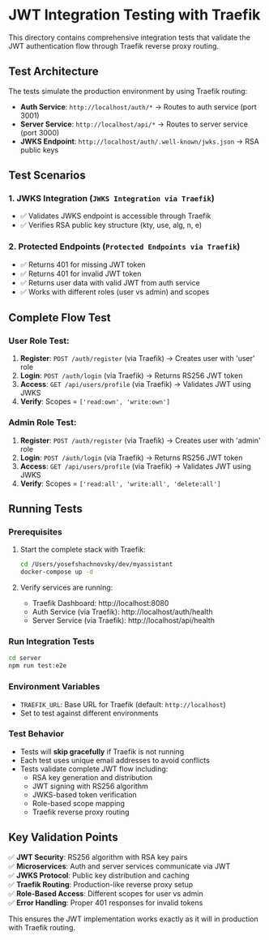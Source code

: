 # JWT Integration Testing with Traefik

This directory contains comprehensive integration tests that validate the JWT authentication flow through Traefik reverse proxy routing.

## Test Architecture

The tests simulate the production environment by using Traefik routing:

- **Auth Service**: `http://localhost/auth/*` → Routes to auth service (port 3001)
- **Server Service**: `http://localhost/api/*` → Routes to server service (port 3000)
- **JWKS Endpoint**: `http://localhost/auth/.well-known/jwks.json` → RSA public keys

## Test Scenarios

### 1. JWKS Integration (`JWKS Integration via Traefik`)
- ✅ Validates JWKS endpoint is accessible through Traefik
- ✅ Verifies RSA public key structure (kty, use, alg, n, e)

### 2. Protected Endpoints (`Protected Endpoints via Traefik`)
- ✅ Returns 401 for missing JWT token
- ✅ Returns 401 for invalid JWT token
- ✅ Returns user data with valid JWT from auth service
- ✅ Works with different roles (user vs admin) and scopes

## Complete Flow Test

### User Role Test:
1. **Register**: `POST /auth/register` (via Traefik) → Creates user with 'user' role
2. **Login**: `POST /auth/login` (via Traefik) → Returns RS256 JWT token
3. **Access**: `GET /api/users/profile` (via Traefik) → Validates JWT using JWKS
4. **Verify**: Scopes = `['read:own', 'write:own']`

### Admin Role Test:
1. **Register**: `POST /auth/register` (via Traefik) → Creates user with 'admin' role
2. **Login**: `POST /auth/login` (via Traefik) → Returns RS256 JWT token
3. **Access**: `GET /api/users/profile` (via Traefik) → Validates JWT using JWKS
4. **Verify**: Scopes = `['read:all', 'write:all', 'delete:all']`

## Running Tests

### Prerequisites
1. Start the complete stack with Traefik:
   ```bash
   cd /Users/yosefshachnovsky/dev/myassistant
   docker-compose up -d
   ```

2. Verify services are running:
   - Traefik Dashboard: http://localhost:8080
   - Auth Service (via Traefik): http://localhost/auth/health
   - Server Service (via Traefik): http://localhost/api/health

### Run Integration Tests
```bash
cd server
npm run test:e2e
```

### Environment Variables
- `TRAEFIK_URL`: Base URL for Traefik (default: `http://localhost`)
- Set to test against different environments

### Test Behavior
- Tests will **skip gracefully** if Traefik is not running
- Each test uses unique email addresses to avoid conflicts
- Tests validate complete JWT flow including:
  - RSA key generation and distribution
  - JWT signing with RS256 algorithm
  - JWKS-based token verification
  - Role-based scope mapping
  - Traefik reverse proxy routing

## Key Validation Points

✅ **JWT Security**: RS256 algorithm with RSA key pairs  
✅ **Microservices**: Auth and server services communicate via JWT  
✅ **JWKS Protocol**: Public key distribution and caching  
✅ **Traefik Routing**: Production-like reverse proxy setup  
✅ **Role-Based Access**: Different scopes for user vs admin  
✅ **Error Handling**: Proper 401 responses for invalid tokens  

This ensures the JWT implementation works exactly as it will in production with Traefik routing.
